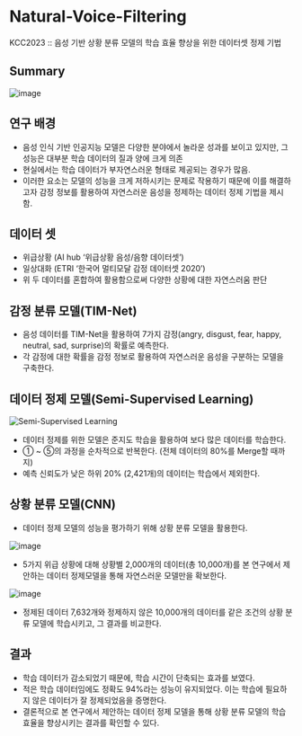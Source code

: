 # Natural-Voice-Filtering
KCC2023 :: 음성 기반 상황 분류 모델의 학습 효율 향상을 위한 데이터셋 정제 기법

## Summary
![image](https://github.com/sungsiyul/Natural-Voice-Filtering/assets/86465983/2c2a5af2-5166-4f28-a6b7-874642227081)

## 연구 배경
- 음성 인식 기반 인공지능 모델은 다양한 분야에서 놀라운 성과를 보이고 있지만, 그 성능은 대부분 학습 데이터의 질과 양에 크게 의존
- 현실에서는 학습 데이터가 부자연스러운 형태로 제공되는 경우가 많음.
- 이러한 요소는 모델의 성능을 크게 저하시키는 문제로 작용하기 때문에 이를 해결하고자 감정 정보를 활용하여 자연스러운 음성을 정제하는 데이터 정제 기법을 제시함.

## 데이터 셋
- 위급상황 (AI hub ‘위급상황 음성/음향 데이터셋’)
- 일상대화 (ETRI ‘한국어 멀티모달 감정 데이터셋 2020’)
- 위 두 데이터를 혼합하여 활용함으로써 다양한 상황에 대한 자연스러움 판단

## 감정 분류 모델(TIM-Net)
- 음성 데이터를 TIM-Net을 활용하여 7가지 감정(angry, disgust, fear, happy, neutral, sad, surprise)의 확률로 예측한다.
- 각 감정에 대한 확률을 감정 정보로 활용하여 자연스러운 음성을 구분하는 모델을 구축한다.

## 데이터 정제 모델(Semi-Supervised Learning)
![Semi-Supervised Learning](https://github.com/sungsiyul/Natural-Voice-Filtering/assets/86465983/90fb6d05-e8f8-4387-a882-33248771bdf2)

- 데이터 정제를 위한 모델은 준지도 학습을 활용하여 보다 많은 데이터를 학습한다.
- ① ~ ⑤의 과정을 순차적으로 반복한다. (전체 데이터의 80%를 Merge할 때까지)
- 예측 신뢰도가 낮은 하위 20% (2,421개)의 데이터는 학습에서 제외한다.

## 상황 분류 모델(CNN)
- 데이터 정제 모델의 성능을 평가하기 위해 상황 분류 모델을 활용한다.

![image](https://github.com/sungsiyul/Natural-Voice-Filtering/assets/86465983/c5faea52-b722-424f-9633-4c2f5a28f6b5)
- 5가지 위급 상황에 대해 상황별 2,000개의 데이터(총 10,000개)를 본 연구에서 제안하는 데이터 정제모델을 통해 자연스러운 모델만을 확보한다.

![image](https://github.com/sungsiyul/Natural-Voice-Filtering/assets/86465983/a2e12c92-f116-4285-9843-7eaa4c43beef)
- 정제된 데이터 7,632개와 정제하지 않은 10,000개의 데이터를 같은 조건의 상황 분류 모델에 학습시키고, 그 결과를 비교한다.

## 결과
- 학습 데이터가 감소되었기 때문에, 학습 시간이 단축되는 효과를 보였다.
- 적은 학습 데이터임에도 정확도 94%라는 성능이 유지되었다. 이는 학습에 필요하지 않은 데이터가 잘 정제되었음을 증명한다.
- 결론적으로 본 연구에서 제안하는 데이터 정제 모델을 통해 상황 분류 모델의 학습 효율을 향상시키는 결과를 확인할 수 있다.

